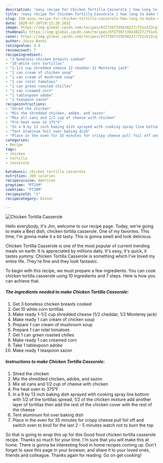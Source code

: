 ```yaml
---
description: "easy recipe for Chicken Tortilla Casserole | how long to bake Chicken Tortilla Casserole"
title: "easy recipe for Chicken Tortilla Casserole | how long to bake Chicken Tortilla Casserole"
slug: 328-easy-recipe-for-chicken-tortilla-casserole-how-long-to-bake-chicken-tortilla-casserole
date: 2020-07-26T19:12:20.183Z
image: https://img-global.cpcdn.com/recipes/6f2756f335b38227/751x532cq70/chicken-tortilla-casserole-recipe-main-photo.jpg
thumbnail: https://img-global.cpcdn.com/recipes/6f2756f335b38227/751x532cq70/chicken-tortilla-casserole-recipe-main-photo.jpg
cover: https://img-global.cpcdn.com/recipes/6f2756f335b38227/751x532cq70/chicken-tortilla-casserole-recipe-main-photo.jpg
author: Jesus Banks
ratingvalue: 4.4
reviewcount: 7
recipeingredient:
- "3 boneless chicken breasts cooked"
- "10 white corn tortillas"
- "1-1/2 cup shredded cheese 12 cheddar 12 Monterey jack"
- "1 can cream of chicken soup"
- "1 can cream of mushroom soup"
- "1 can rotel tomatoes"
- "1 can green roasted chilles"
- "1 can creamed corn"
- "1 tablespoon adobe"
- "1 teaspoon sazon"
recipeinstructions:
- "Shred the chicken"
- "Mix the shredded chicken, adobe, and sazon"
- "Mix all cans and 1/2 cup of cheese with chicken"
- "Pre heat oven to 375°F"
- "In a 9 by 13 inch baking dish sprayed with cooking spray line bottom with 1/2 of the tortillas spread, 1/2 of the chicken mixture add another layer of tortillas then add the rest of the chicken cover with the rest of the cheese"
- "Tent aluminum foil over baking dish"
- "Place in the oven for 35 minutes for crispy cheese pull foil off and switch oven to broil for the last 2 - 5 minutes watch not to burn the top"
categories:
- Recipe
tags:
- chicken
- tortilla
- casserole

katakunci: chicken tortilla casserole 
nutrition: 269 calories
recipecuisine: American
preptime: "PT25M"
cooktime: "PT39M"
recipeyield: "1"
recipecategory: Dinner

---
```



![Chicken Tortilla Casserole](https://img-global.cpcdn.com/recipes/6f2756f335b38227/751x532cq70/chicken-tortilla-casserole-recipe-main-photo.jpg)

Hello everybody, it's Jim, welcome to our recipe page. Today, we're going to make a Best dish, chicken tortilla casserole. One of my favorites. This time, I'm gonna make it a bit tasty. This is gonna smell and look delicious.



Chicken Tortilla Casserole is one of the most popular of current trending meals on earth. It is appreciated by millions daily. It's easy, it's quick, it tastes yummy. Chicken Tortilla Casserole is something which I've loved my entire life. They're fine and they look fantastic.


To begin with this recipe, we must prepare a few ingredients. You can cook chicken tortilla casserole using 10 ingredients and 7 steps. Here is how you can achieve that.

<!--inarticleads1-->

##### The ingredients needed to make Chicken Tortilla Casserole:

1. Get 3 boneless chicken breasts cooked
1. Get 10 white corn tortillas
1. Make ready 1-1/2 cup shredded cheese (1/2 cheddar, 1/2 Monterey jack)
1. Make ready 1 can cream of chicken soup
1. Prepare 1 can cream of mushroom soup
1. Prepare 1 can rotel tomatoes
1. Get 1 can green roasted chilles
1. Make ready 1 can creamed corn
1. Take 1 tablespoon adobe
1. Make ready 1 teaspoon sazon




<!--inarticleads2-->

##### Instructions to make Chicken Tortilla Casserole:

1. Shred the chicken
1. Mix the shredded chicken, adobe, and sazon
1. Mix all cans and 1/2 cup of cheese with chicken
1. Pre heat oven to 375°F
1. In a 9 by 13 inch baking dish sprayed with cooking spray line bottom with 1/2 of the tortillas spread, 1/2 of the chicken mixture add another layer of tortillas then add the rest of the chicken cover with the rest of the cheese
1. Tent aluminum foil over baking dish
1. Place in the oven for 35 minutes for crispy cheese pull foil off and switch oven to broil for the last 2 - 5 minutes watch not to burn the top




So that is going to wrap this up for this Good food chicken tortilla casserole recipe. Thanks so much for your time. I'm sure that you will make this at home. There is gonna be interesting food in home recipes coming up. Don't forget to save this page in your browser, and share it to your loved ones, friends and colleague. Thanks again for reading. Go on get cooking!
